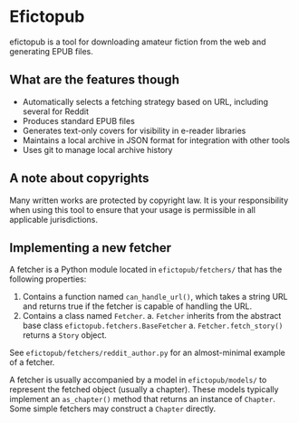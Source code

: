 # Efictopub

efictopub is a tool for downloading amateur fiction from the web and generating EPUB
files.

## What are the features though

* Automatically selects a fetching strategy based on URL, including several for Reddit
* Produces standard EPUB files
* Generates text-only covers for visibility in e-reader libraries
* Maintains a local archive in JSON format for integration with other tools
* Uses git to manage local archive history

## A note about copyrights

Many written works are protected by copyright law. It is your responsibility when
using this tool to ensure that your usage is permissible in all applicable jurisdictions.

## Implementing a new fetcher

A fetcher is a Python module located in `efictopub/fetchers/` that has the following
properties:

1. Contains a function named `can_handle_url()`, which takes a string URL and returns
   true if the fetcher is capable of handling the URL.
1. Contains a class named `Fetcher`.
      a. `Fetcher` inherits from the abstract base class `efictopub.fetchers.BaseFetcher`
      a. `Fetcher.fetch_story()` returns a `Story` object.

See `efictopub/fetchers/reddit_author.py` for an almost-minimal example of a fetcher.

A fetcher is usually accompanied by a model in `efictopub/models/` to represent the
fetched object (usually a chapter). These models typically implement an `as_chapter()`
method that returns an instance of `Chapter`. Some simple fetchers may construct
a `Chapter` directly.
